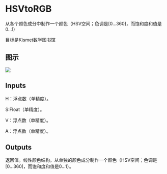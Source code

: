 # HSVtoRGB

从各个颜色成分中制作一个颜色（HSV空间；色调是[0...360]，而饱和度和值是0...1)

目标是Kismet数学图书馆

## 图示

![]($-20221218-19472627.png)

## Inputs

H：浮点数（单精度）。

S:Float（单精度）。

V：浮点数（单精度）。

A：浮点数（单精度）。  

## Outputs

返回值。线性颜色结构。从单独的颜色成分制作一个颜色（HSV空间；色调是[0...360]，而饱和度和值是0...1）。
